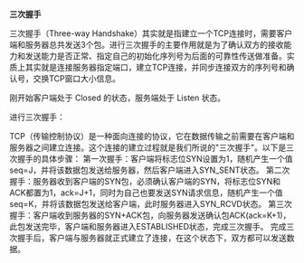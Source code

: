 
**三次握手**


三次握手（Three-way Handshake）其实就是指建立一个TCP连接时，需要客户端和服务器总共发送3个包。进行三次握手的主要作用就是为了确认双方的接收能力和发送能力是否正常、指定自己的初始化序列号为后面的可靠性传送做准备。实质上其实就是连接服务器指定端口，建立TCP连接，并同步连接双方的序列号和确认号，交换TCP窗口大小信息。

刚开始客户端处于 Closed 的状态，服务端处于 Listen 状态。

进行三次握手：


TCP（传输控制协议）是一种面向连接的协议，它在数据传输之前需要在客户端和服务器之间建立连接。这个连接的建立过程就是我们所说的"三次握手"。以下是三次握手的具体步骤：
第一次握手：客户端将标志位SYN设置为1，随机产生一个值seq=J，并将该数据包发送给服务器，然后客户端进入SYN_SENT状态。
第二次握手：服务器收到客户端的SYN包，必须确认客户端的SYN，将标志位SYN和ACK都置为1，ack=J+1，同时为自己也要发送SYN请求信息，随机产生一个值seq=K，并将该数据包发送给客户端，此时服务器进入SYN_RCVD状态。
第三次握手：客户端收到服务器的SYN+ACK包，向服务器发送确认包ACK(ack=K+1)，此包发送完毕，客户端和服务器进入ESTABLISHED状态，完成三次握手。
完成三次握手后，客户端与服务器就正式建立了连接，在这个状态下，双方都可以发送数据。


